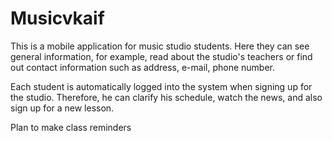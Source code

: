 # Musicvkaif
This is a mobile application for music studio students. 
Here they can see general information, for example, read about the studio's teachers or find out contact information such as address, e-mail, phone number. 

Each student is automatically logged into the system when signing up for the studio. 
Therefore, he can clarify his schedule, watch the news, and also sign up for a new lesson.

Plan to make class reminders
